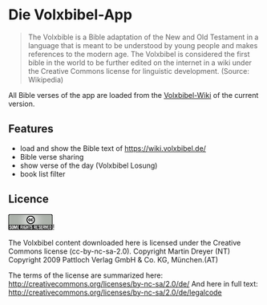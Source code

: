 # Die Volxbibel-App

> The Volxbible is a Bible adaptation of the New and Old Testament in a language that is meant to be understood by young people and makes references to the modern age. The Volxbibel is considered the first bible in the world to be further edited on the internet in a wiki under the Creative Commons license for linguistic development.
  (Source: Wikipedia)
    
  All Bible verses of the app are loaded from the [Volxbibel-Wiki](https://wiki.volxbibel.de/) of the current version.   


## Features

- load and show the Bible text of https://wiki.volxbibel.de/
- Bible verse sharing
- show verse of the day (Volxbibel Losung)
- book list filter


## Licence
![Alt text](www/assets/somerights20.png)!

The Volxbibel content downloaded here is licensed under the Creative Commons license (cc-by-nc-sa-2.0).
Copyright Martin Dreyer (NT)
Copyright 2009 Pattloch Verlag GmbH & Co. KG, München.(AT)

The terms of the license are summarized here:
http://creativecommons.org/licenses/by-nc-sa/2.0/de/
And here in full text:
http://creativecommons.org/licenses/by-nc-sa/2.0/de/legalcode